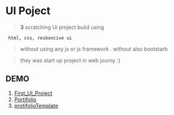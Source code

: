 # UI Poject
> **3** scratching Ui project bulid using 
> 
     html, css, resboncive ui 
> without using any js or js framework .
without also bootstarb

> they was start up project in web journy :)

## DEMO
1. [First_UI_Project](https://ftohtarek.github.io/Scratching-UI/First%20UI%20project)
2. [Portifolio](https://ftohtarek.github.io/Scratching-UI/Portifolio)
3. [protifolioTemplate](https://ftohtarek.github.io/Scratching-UI/protifolio%20Template)

